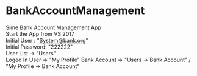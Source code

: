 # BankAccountManagement
Sime Bank Account Management App
</br>
Start the App from VS 2017
</br>
Initial User : "System@bank.org"
</br>
Initial Password: "222222"
</br>
User List -> "Users"
</br>
Loged In User => "My Profile"
Bank Account => "Users -> Bank Account" / "My Profile -> Bank Account"